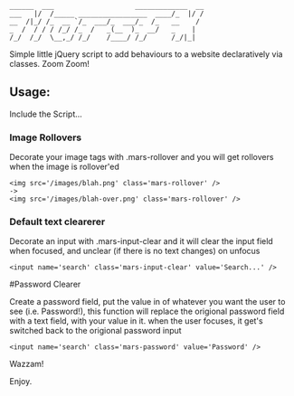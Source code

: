     ______  ___                    _____________  __
    ___   |/  /_____ _________________  ____/_  |/ /
    __  /|_/ /_  __ `/_  ___/_  ___/_  /_   __    / 
    _  /  / / / /_/ /_  /   _(__  )_  __/   _    |  
    /_/  /_/  \__,_/ /_/    /____/ /_/      /_/|_|


Simple little jQuery script to add behaviours to a website declaratively via classes. Zoom Zoom!

## Usage:

Include the Script...

### Image Rollovers

Decorate your image tags with .mars-rollover and you will get rollovers when the image is rollover'ed

    <img src='/images/blah.png' class='mars-rollover' />
    -> 
    <img src='/images/blah-over.png' class='mars-rollover' />

### Default text clearerer

Decorate an input with .mars-input-clear and it will clear the input field when focused, and unclear (if there is no text changes) on unfocus

    <input name='search' class='mars-input-clear' value='Search...' />

#Password Clearer

Create a password field, put the value in of whatever you want the user to see (i.e. Password!), this function will replace the origional password field with a text field, with your value in it. when the user focuses, it get's switched back to the origional password input

    <input name='search' class='mars-password' value='Password' />

Wazzam!

Enjoy.
